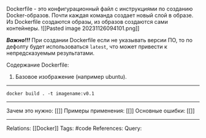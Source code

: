 Dockerfile - это конфигурационный файл с инструкциями по созданию Docker-образов. Почти каждая команда создает новый слой в образе. Из Dockerfile создаются образы, из образов создаются сами контейнеры. 
![[Pasted image 20231126094101.png]]

***Важно!!!*** При создании Dockerfile если не указывать версии ПО, то по дефолту будет использоваться `latest`, что может привести к непредсказуемым результатами.  

Содержание Dockerfile:
1. Базовое изображение (например ubuntu). 


___
```
docker build . -t imagename:v0.1
```
___
Зачем это нужно: [[]] 
Примеры применения: [[]] 
Основные ошибки: [[]]
___
Relations: [[Docker]] 
Tags: #code
References: 
Query: 